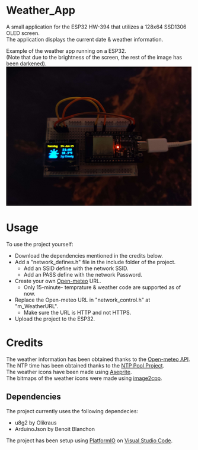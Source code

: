 # Weather_App

A small application for the ESP32 HW-394 that utilizes a 128x64 SSD1306 OLED screen.<br>
The application displays the current date & weather information.<br>

Example of the weather app running on a ESP32.<br>
(Note that due to the brightness of the screen, the rest of the image has been darkened).<br>
<img src="data/github_images/partly_cloudy.jpg" alt="Weather App Running Example" width="500"/>

# Usage
To use the project yourself:
- Download the dependencies mentioned in the credits below.
- Add a "network_defines.h" file in the include folder of the project.
	- Add an SSID define with the network SSID.
	- Add an PASS define with the network Password.
- Create your own [Open-meteo](https://open-meteo.com) URL.
	- Only 15-minute- temprature & weather code are supported as of now.
- Replace the Open-meteo URL in "network_control.h" at "m_WeatherURL".
	- Make sure the URL is HTTP and not HTTPS.
- Upload the project to the ESP32. 

# Credits
The weather information has been obtained thanks to the [Open-meteo API](https://open-meteo.com).<br>
The NTP time has been obtained thanks to the [NTP Pool Project](https://www.ntppool.org/en/).<br>
The weather icons have been made using [Aseprite](https://store.steampowered.com/app/431730/Aseprite/).<br>
The bitmaps of the weather icons were made using [image2cpp](https://javl.github.io/image2cpp/).<br>

## Dependencies
The project currently uses the following dependecies:
- u8g2 by Olikraus
- ArduinoJson by Benoit Blanchon

The project has been setup using [PlatformIO](https://platformio.org/) on [Visual Studio Code](https://code.visualstudio.com/).
